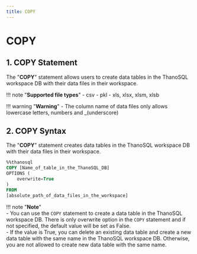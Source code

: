 ```yaml
---
title: COPY
---
```


# __COPY__

## __1. COPY Statement__

The "__COPY__" statement allows users to create data tables in the ThanoSQL workspace DB with their data files in their workspace.

!!! note "__Supported file types__"
    - csv
    - pkl
    - xls, xlsx, xlsm, xlsb

!!! warning "__Warning__" 
    - The column name of data files only allows lowercase letters, numbers and _(underscore) 

## __2. COPY Syntax__


The "__COPY__" statement creates data tables in the ThanoSQL workspace DB with their data files in their workspace.

```sql
%%thanosql
COPY [Name_of_table_in_the_ThanoSQL_DB] 
OPTIONS (
    overwrite=True
) 
FROM  
[absolute_path_of_data_files_in_the_workspace]
```

!!! note "__Note__"    
    - You can use the `COPY` statement to create a data table in the ThanoSQL workspace DB. There is only overwrite option in the `COPY` statement and if not specified, the default value will be set as False.  
    - If the value is True, you can delete an existing data table and create a new data table with the same name in the ThanoSQL workspace DB. Otherwise, you are not allowed to create new data table with the same name. 
